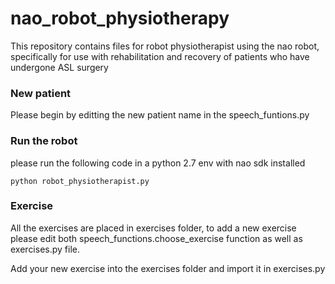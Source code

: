 # nao_robot_physiotherapy
This repository contains files for robot physiotherapist using the nao robot, specifically for use with rehabilitation and recovery of patients who have undergone ASL surgery

### New patient
Please begin by editting the new patient name in the speech_funtions.py

### Run the robot
please run the following code in a python 2.7 env with nao sdk installed
``` shell
python robot_physiotherapist.py  
``` 

### Exercise
All the exercises are placed in exercises folder, to add a new exercise please edit both speech_functions.choose_exercise function as well as exercises.py file.

Add your new exercise into the exercises folder and import it in exercises.py
